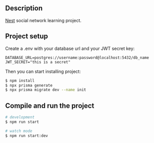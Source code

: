 ## Description

[Nest](https://github.com/nestjs/nest) social network learning project.

## Project setup

Create a .env with your database url and your JWT secret key:
```
DATABASE_URL=postgres://username:password@localhost:5432/db_name
JWT_SECRET="this is a secret"
```

Then you can start installing project:
```bash
$ npm install
$ npx prisma generate
$ npx prisma migrate dev --name init
```

## Compile and run the project

```bash
# development
$ npm run start

# watch mode
$ npm run start:dev
```